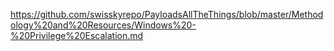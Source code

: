 https://github.com/swisskyrepo/PayloadsAllTheThings/blob/master/Methodology%20and%20Resources/Windows%20-%20Privilege%20Escalation.md

